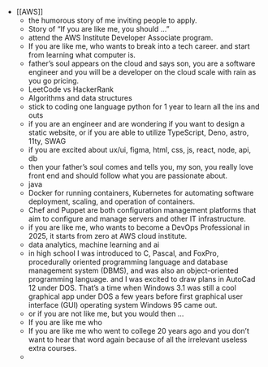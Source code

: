 - [[AWS]]
	- the humorous story of me inviting people to apply.
	- Story of “If you are like me, you should …”
	- attend the AWS Institute Developer Associate program.
	- If you are like me, who wants to break into a tech career. and start from learning what computer is.
	- father’s soul appears on the cloud and says son, you are a software engineer and you will be a developer on the cloud scale with rain as you go pricing.
	- LeetCode vs HackerRank
	- Algorithms and data structures
	- stick to coding one language python for 1 year to learn all the ins and outs
	- if you are an engineer and are wondering if you want to design a static website, or if you are able to utilize TypeScript, Deno, astro, 11ty, SWAG
	- if you are excited about ux/ui, figma, html, css, js, react, node, api, db
	- then your father’s soul comes and tells you, my son, you really love front end and should follow what you are passionate about.
	- java
	- Docker for running containers, Kubernetes for automating software deployment, scaling, and operation of containers.
	- Chef and Puppet are both configuration management platforms that aim to configure and manage servers and other IT infrastructure.
	- if you are like me, who wants to become a DevOps Professional in 2025, it starts from zero at AWS cloud institute.
	- data analytics, machine learning and ai
	- in high school I was introduced to C, Pascal, and FoxPro, procedurally oriented programming language and database management system (DBMS), and was also an object-oriented programming language. and I was excited to draw plans in AutoCad 12 under DOS. That’s a time when Windows 3.1 was still a cool graphical app under DOS a few years before first graphical user interface (GUI) operating system Windows 95 came out.
	- or if you are not like me, but you would then …
	- If you are like me who
	- If you are like me who went to college 20 years ago and you don’t want to hear that word again because of all the irrelevant useless extra courses.
	-